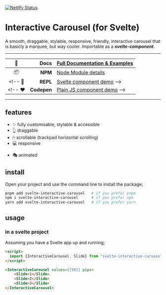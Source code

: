 [![Netlify Status](https://api.netlify.com/api/v1/badges/4823de9a-ceec-4b08-a951-007b9543d87e/deploy-status)](https://app.netlify.com/sites/svelte-interactive-carousel/deploys)
# Interactive Carousel (for Svelte)




<!-- ![Svelte Range Slider -- focussed, including some pips](test/public/slider.png) -->

A smooth, draggable, stylable, responsive, friendly, interactive carousel that is basicly a marquee, but way cooler.
Importable as a ***svelte-component***.
<!-- , or **used directly in any javascript application**. -->

---

📔 | Docs | [Full Documentation & Examples](https://svelte-interactive-carousel.netlify.app/)
:--: | -----: | :------
📦 | **NPM** |[Node Module details](https://www.npmjs.com/package/svelte-interactive-carousel)
<!-- 📝 | **REPL** |[Svelte component demo](https://svelte.dev/repl/030797781fd64ad88302d1343f5b2c43?version=3) -->
<!-- ❤ | **Codepen** |[Plain JS component demo](https://codepen.io/simeydotme/pen/KKNJdbK) -->

---

## features

<!-- ![Features of the range slider plugin (written below)](test/public/range-slider.png) -->

- ✨ fully customisable, stylable & accessible
- 👆 draggable
- 🖱 scrollable (trackpad horizontal scrolling)
- 💻 responsive
<!-- - ⌨ accessible -->
- 🎭 animated

## install

Open your project and use the command line to install the package;

```bash
pnpm add svelte-interactive-carousel   # if you prefer pnpm
npm i svelte-interactive-carousel      # if you prefer npm
yarn add svelte-interactive-carousel   # if you prefer yarn
```

## usage

### in a svelte project

Assuming you have a Svelte app up and running;

```html
<script>
  import {InteractiveCarousel, Slide} from "svelte-interactive-carousel";
</script>

<InteractiveCarousel values={[50]} pips>
    <Slide>1</Slide>
    <Slide>2</Slide>
    <Slide>3</Slide>
</InteractiveCarousel>
```

<!-- ### as a regular JS file

If you're not building a svelte-app, you can use the [`/dist/`
version of the script `/dist/svelte-interactive-carousel.js`](dist/svelte-interactive-carousel.js) and include it
with a regular `<script>` tag. This should even work with jQuery.

```html
<script src="./js/vendor/svelte-interactive-carousel.js" />

<div id="my-slider"></div>

<script>
  var mySlider = new RangeSliderPips({
    target: document.querySelector("#my-slider"),
    props: { values: [50], pips: true }
  });
</script>
```

### as a JS module

If you're building a bleeding-edge JS application (maybe Vue or React), you might
want to use js imports (`import`)

```js
import RangeSlider from "./node_modules/svelte-interactive-carousel/dist/svelte-interactive-carousel.mjs";

var mySlider = new RangeSlider({
  target: node, // js reference to a DOM element
  props: { values: [50], pips: true }
});
``` -->
<!-- 
---

## props (options)

### carousel props

prop | type | default | description
-----|------|---------|-------------
**values** | `Array` | `[50]` | Array of values to apply on the slider. Multiple values creates multiple handles. (_**note:** A slider with `range` property set can only have two values max_)
**min** | `Number` | `0` | Minimum value for the slider _(should be `< max`)_
**max** | `Number` | `100` | Maximum value for the slider _(should be `> min`)_
**step** | `Number` | `1` | Every `nth` value to allow handle to stop at _(should be a positive value)_
**range** | `Boolean`/`String` | `false` | Whether to style as a range picker. Use `range='min'` or `range='max'` for min/max variants
**pushy** | `Boolean` | `false` | If `range` is `true`, then this boolean decides if one handle will push the other along
**float** | `Boolean` | `false` | Set true to add a floating label above focussed handles
**vertical** | `Boolean` | `false` | Make the slider render vertically (lower value on bottom)
**pips** | `Boolean` | `false` | Whether to show pips/notches on the slider
**pipstep** | `Number` | `1`/`10`/`20` | Every `nth` step to show a pip for. This has multiple defaults depending on `values` property
**first** | `Boolean`/`String` | `false` | Whether to show a pip or label for the first value on slider. Use `first='label'` to show a label value
**last** | `Boolean`/`String` | `false` | Whether to show a pip or label for the last value on slider. Use `last='label'` to show a label value
**rest** | `Boolean`/`String` | `false` | Whether to show a pip or label for all other values. Use `rest='label'` to show a label value
**all** | `Boolean`/`String` | `false` | Whether to show a pip or label for all values. Same as combining `first`, `last` and `rest`. Use `all='label'` to show a label value
**prefix** | `String` | `""` | A string to prefix to all displayed values
**suffix** | `String` | `""` | A string to suffix to all displayed values
**reversed** | `Boolean` | `false` | Reverse the orientation of min/max
**hoverable** | `Boolean` | `true` | Whether hover styles are enabled for both handles and pips/values
**disabled** | `Boolean` | `false` | Determine if the slider is disabled, or enabled _(only disables interactions, and events)_
**id** | `String` | `""` | Give the slider a unique ID for use in styling
**formatter** | `Function` | `(v,i,p) => v` | A function to re-format values before they are displayed (`v = value, i = pip index, p = percent`)
**handleFormatter** | `Function` | `formatter` | A function to re-format values on the handle/float before they are displayed. Defaults to the same function given to the `formatter` property (`v = value, i = handle index, p = percent`)
**springValues** | `Object` | `{ stiffness: 0.15, damping: 0.4 }` | Svelte spring physics object to change the behaviour of the handle when moving
**slider** | `Element` | `undefined` | DOM reference for binding to the main `<div />` of the component (`bind:slider='ref'`)

### slider events (dispatched)

event | example | `event.detail` | description
------|------------|--------|-------------
**start** | `on:start={(e) => { ... }}` | `{ activeHandle: Integer, value: Float, values: Array }` | Event fired when the user begins interaction with the slider
**change** | `on:change={(e) => { ... }}` | `{ activeHandle: Integer, startValue: Float, previousValue: Float, value: Float, values: Array }` | Event fired when the user changes the value; returns the previous value, also
**stop** | `on:stop={(e) => { ... }}` | `{ activeHandle: Integer, startValue: Float, value: Float, values: Array }` | Event fired when the user stops interacting with slider; returns the beginning value, also

**[📔📘📖 _Full Documentation & Examples_](https://simeydotme.github.io/svelte-interactive-carousel/)**

## styling

**Styling should mostly be done with CSS.**  
There's a [bunch of css variables for controlling the colors](https://simeydotme.github.io/svelte-interactive-carousel/#styling) of the elements. 
And the slider is fluid horizontally, with the size of things controlled by font-size. So you may change he `font-size` on the `.rangeSlider` base
element to change the scale of everything.

If you require more fine control of the widths, heights, etc, then you may override the default css. This can be easier by using the `id` prop
to give your slider a unique id.

Values of labels can be styled with CSS, and the format can be modified with the `formatter()` function prop. And animation of the handles is
controlled by the `springValues` object prop.

## contribute

I am very happy to accept;

- 🌟 suggestions/requests for new features or changes
- 🛠 pull-requests for bug fixes, or issue resolution
- 🧪 help with creating a proper test-suite

[Read the CONTRIBUTING.md](./CONTRIBUTING.md)

---

## support / donate  
I'd be super excited if you find this project useful and wish to donate a small amount for my efforts!

|  |  |         |
|--|--:|---------|
| <img src="https://user-images.githubusercontent.com/2817396/149629283-6002944f-9253-4e35-917d-89b476deae4e.png" width=20> | [![£1 One Pound Donation](https://user-images.githubusercontent.com/2817396/149629980-08b9a952-bd6a-4c23-be78-05e3fd534352.png)](https://www.paypal.com/paypalme/simey/1) | [£1 GBP donation](https://www.paypal.com/paypalme/simey/1) |
| <img src="https://user-images.githubusercontent.com/2817396/149629283-6002944f-9253-4e35-917d-89b476deae4e.png" width=20> | [![£5 Five Pounds Donation](https://user-images.githubusercontent.com/2817396/149629994-3a99770c-d333-46e7-9818-ab6b18ad0202.png)](https://www.paypal.com/paypalme/simey/5) | [£5 GBP donation](https://www.paypal.com/paypalme/simey/5) |
| <img src="https://user-images.githubusercontent.com/2817396/149629283-6002944f-9253-4e35-917d-89b476deae4e.png" width=20> | [![£10 Ten Pounds Donation](https://user-images.githubusercontent.com/2817396/149630000-95aa4234-ff67-4e7c-a7f4-ffd52f25e6d8.png)](https://www.paypal.com/paypalme/simey/10) | [£10 GBP donation](https://www.paypal.com/paypalme/simey/10) | -->
